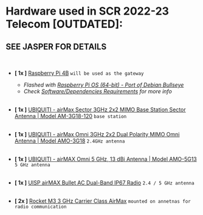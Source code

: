 # Hardware used in SCR 2022-23 Telecom [OUTDATED]:
## SEE JASPER FOR DETAILS

<br>

- **[ 1x ]** [Raspberry Pi 4B](https://www.raspberrypi.com/products/raspberry-pi-4-model-b/) `will be used as the gateway`
    + *Flashed with [Raspberry Pi OS (64-bit) - Port of Debian Bullseye](https://www.raspberrypi.com/software/)*
    + *Check [Software/Dependencies Requirements](Software&Dependencies.md) for more info*
<br/><br/>


- **[ 1x ]** [UBIQUITI - airMax Sector 3GHz 2x2 MIMO Base Station Sector Antenna | Model AM-3G18-120](https://store.ui.com/collections/operator-airmax-and-ltu-antennas/products/5ghz-airmax-basestation-19dbi-120-deg-rocket-kit) `base station`
<br/><br/>


- **[ 1x ]** [UBIQUITI - airMax Omni 3GHz 2x2 Dual Polarity MIMO Omni Antenna | Model AMO-3G18](https://store.ui.com/collections/operator-airmax-and-ltu-antennas/products/3ghz-airmax-omni-12dbi-rocket-kit) `2.4GHz antenna`
<br/><br/>


- **[ 1x ]** [UBIQUITI - airMAX Omni 5 GHz, 13 dBi Antenna | Model AMO-5G13](https://store.ui.com/collections/operator-airmax-and-ltu-antennas/products/5ghz-airmax-omni-13dbi-rocket-kit) `5 GHz antenna`
<br/><br/>


- **[ 1x ]** [UISP airMAX Bullet AC Dual-Band IP67 Radio](https://store.ui.com/collections/operator-airmax-devices/products/bullet-ac-ip67-1) `2.4 / 5 GHz antenna`
<br/><br/>


- **[ 2x ]** [Rocket M3 3 GHz Carrier Class AirMax](https://eu.store.ui.com/collections/operator-airmax-devices/products/rocket-m3) `mounted on annetnas for radio communication`
<br/><br/>


